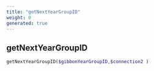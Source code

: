 ```yaml
---
title: "getNextYearGroupID"
weight: 0
generated: true
---
```


## getNextYearGroupID



```php
getNextYearGroupID($gibbonYearGroupID,$connection2 )
```





